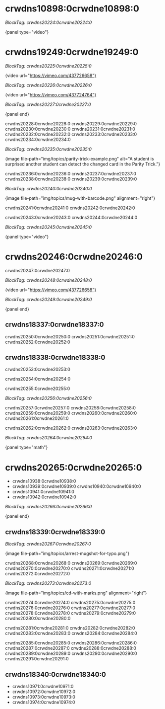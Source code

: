 # crwdns10898:0crwdne10898:0

*BlockTag: crwdns20224:0crwdne20224:0*

{panel type="video"}

# crwdns19249:0crwdne19249:0

*BlockTag: crwdns20225:0crwdne20225:0*

{video url="https://vimeo.com/437726658"}

*BlockTag: crwdns20226:0crwdne20226:0*

{video url="https://vimeo.com/437724764"}

*BlockTag: crwdns20227:0crwdne20227:0*

{panel end}

crwdns20228:0crwdne20228:0 crwdns20229:0crwdne20229:0 crwdns20230:0crwdne20230:0 crwdns20231:0crwdne20231:0 crwdns20232:0crwdne20232:0 crwdns20233:0crwdne20233:0 crwdns20234:0crwdne20234:0

*BlockTag: crwdns20235:0crwdne20235:0*

{image file-path="img/topics/parity-trick-example.png" alt="A student is surprised another student can detect the changed card in the Parity Trick."}

crwdns20236:0crwdne20236:0 crwdns20237:0crwdne20237:0 crwdns20238:0crwdne20238:0 crwdns20239:0crwdne20239:0

*BlockTag: crwdns20240:0crwdne20240:0*

{image file-path="img/topics/mug-with-barcode.png" alignment="right"}

crwdns20241:0crwdne20241:0 crwdns20242:0crwdne20242:0

crwdns20243:0crwdne20243:0 crwdns20244:0crwdne20244:0

*BlockTag: crwdns20245:0crwdne20245:0*

{panel type="video"}

# crwdns20246:0crwdne20246:0

crwdns20247:0crwdne20247:0

*BlockTag: crwdns20248:0crwdne20248:0*

{video url="https://vimeo.com/437726658"}

*BlockTag: crwdns20249:0crwdne20249:0*

{panel end}

## crwdns18337:0crwdne18337:0

crwdns20250:0crwdne20250:0 crwdns20251:0crwdne20251:0 crwdns20252:0crwdne20252:0

## crwdns18338:0crwdne18338:0

crwdns20253:0crwdne20253:0

crwdns20254:0crwdne20254:0

crwdns20255:0crwdne20255:0

*BlockTag: crwdns20256:0crwdne20256:0*

crwdns20257:0crwdne20257:0 crwdns20258:0crwdne20258:0 crwdns20259:0crwdne20259:0 crwdns20260:0crwdne20260:0 crwdns20261:0crwdne20261:0

crwdns20262:0crwdne20262:0 crwdns20263:0crwdne20263:0

*BlockTag: crwdns20264:0crwdne20264:0*

{panel type="math"}

# crwdns20265:0crwdne20265:0

- crwdns10938:0crwdne10938:0
- crwdns10939:0crwdne10939:0 crwdns10940:0crwdne10940:0
- crwdns10941:0crwdne10941:0
- crwdns10942:0crwdne10942:0

*BlockTag: crwdns20266:0crwdne20266:0*

{panel end}

## crwdns18339:0crwdne18339:0

*BlockTag: crwdns20267:0crwdne20267:0*

{image file-path="img/topics/arrest-mugshot-for-typo.png"}

crwdns20268:0crwdne20268:0 crwdns20269:0crwdne20269:0 crwdns20270:0crwdne20270:0 crwdns20271:0crwdne20271:0 crwdns20272:0crwdne20272:0

*BlockTag: crwdns20273:0crwdne20273:0*

{image file-path="img/topics/cd-with-marks.png" alignment="right"}

crwdns20274:0crwdne20274:0 crwdns20275:0crwdne20275:0 crwdns20276:0crwdne20276:0 crwdns20277:0crwdne20277:0 crwdns20278:0crwdne20278:0 crwdns20279:0crwdne20279:0 crwdns20280:0crwdne20280:0

crwdns20281:0crwdne20281:0 crwdns20282:0crwdne20282:0 crwdns20283:0crwdne20283:0 crwdns20284:0crwdne20284:0

crwdns20285:0crwdne20285:0 crwdns20286:0crwdne20286:0 crwdns20287:0crwdne20287:0 crwdns20288:0crwdne20288:0 crwdns20289:0crwdne20289:0 crwdns20290:0crwdne20290:0 crwdns20291:0crwdne20291:0

## crwdns18340:0crwdne18340:0

- crwdns10971:0crwdne10971:0
- crwdns10972:0crwdne10972:0
- crwdns10973:0crwdne10973:0
- crwdns10974:0crwdne10974:0
